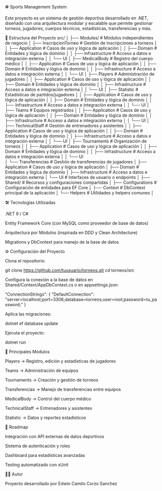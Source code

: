 ⚽ Sports Management System

Este proyecto es un sistema de gestión deportiva desarrollado en .NET, diseñado con una arquitectura modular y escalable que permite gestionar torneos, jugadores, cuerpos técnicos, estadísticas, transferencias y más.

📂 Estructura del Proyecto
src/
│
├── Modules/                  # Módulos independientes de negocio
│   ├── InscripcionTorneo     # Gestión de inscripciones a torneos
│   │    ├── Application       # Casos de uso y lógica de aplicación
│   │    ├── Domain            # Entidades y lógica de dominio
│   │    ├── Infrastructure    # Acceso a datos e integración externa
│   │    └── UI 
│   ├── MedicalBody           # Registro del cuerpo médico
│   │    ├── Application       # Casos de uso y lógica de aplicación
│   │    ├── Domain            # Entidades y lógica de dominio
│   │    ├── Infrastructure    # Acceso a datos e integración externa
│   │    └── UI 
│   ├── Players               # Administración de jugadores
│   │    ├── Application       # Casos de uso y lógica de aplicación
│   │    ├── Domain            # Entidades y lógica de dominio
│   │    ├── Infrastructure    # Acceso a datos e integración externa
│   │    └── UI 
│   ├── Statistic             # Estadísticas de partidos/jugadores
│   │    ├── Application       # Casos de uso y lógica de aplicación
│   │    ├── Domain            # Entidades y lógica de dominio
│   │    ├── Infrastructure    # Acceso a datos e integración externa
│   │    └── UI 
│   ├── Teams                 # Equipos registrados
│   │    ├── Application       # Casos de uso y lógica de aplicación
│   │    ├── Domain            # Entidades y lógica de dominio
│   │    ├── Infrastructure    # Acceso a datos e integración externa
│   │    └── UI 
│   ├── TechnicalStaff        # Gestión de entrenadores y asistentes
│   │    ├── Application       # Casos de uso y lógica de aplicación
│   │    ├── Domain            # Entidades y lógica de dominio
│   │    ├── Infrastructure    # Acceso a datos e integración externa
│   │    └── UI 
│   ├── Tournaments           # Organización de torneos
│   │    ├── Application       # Casos de uso y lógica de aplicación
│   │    ├── Domain            # Entidades y lógica de dominio
│   │    ├── Infrastructure    # Acceso a datos e integración externa
│   │    └── UI             
│   └── Transferencias        # Gestión de transferencias de jugadores
│       ├── Application       # Casos de uso y lógica de aplicación
│       ├── Domain            # Entidades y lógica de dominio
│       ├── Infrastructure    # Acceso a datos e integración externa
│       └── UI                # Interfaces de usuario o endpoints
│
├── Shared/                   # Recursos y configuraciones compartidas
│   ├── Configurations        # Configuración de entidades para EF Core
│   ├── Context               # DbContext principal de la aplicación
│   └── Helpers               # Utilidades y helpers comunes
│

🛠️ Tecnologías Utilizadas

.NET 9 / C#

Entity Framework Core (con MySQL como proveedor de base de datos)

Arquitectura por Módulos (inspirada en DDD y Clean Architecture)

Migrations y DbContext para manejo de la base de datos

⚙️ Configuración del Proyecto

Clona el repositorio:

git clone https://github.com/tuusuario/torneos.git
cd torneos/src


Configura la conexión a la base de datos en Shared/Context/AppDbContext.cs o en appsettings.json:

"ConnectionStrings": {
  "DefaultConnection": "server=localhost;port=3306;database=torneos;user=root;password=tu_password;"
}


Aplica las migraciones:

dotnet ef database update


Ejecuta el proyecto:

dotnet run

📌 Principales Módulos

Players → Registro, edición y estadísticas de jugadores

Teams → Administración de equipos

Tournaments → Creación y gestión de torneos

Transferencias → Manejo de transferencias entre equipos

MedicalBody → Control del cuerpo médico

TechnicalStaff → Entrenadores y asistentes

Statistic → Datos y reportes estadísticos

🚀 Roadmap

 Integración con API externas de datos deportivos

 Sistema de autenticación y roles

 Dashboard para estadísticas avanzadas

 Testing automatizado con xUnit

👨‍💻 Autor

Proyecto desarrollado por Edwin Camilo Corzo Sanchez